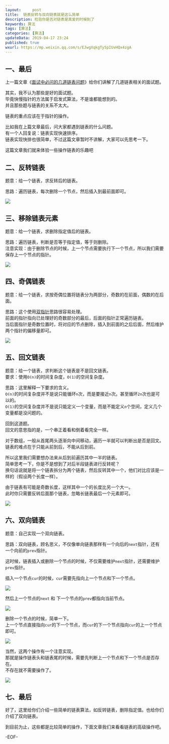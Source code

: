 ```yaml
---   
layout:     post  
title:  链表反转与双向链表就是这么简单    
description: 检验你是否对链表是真爱的时候到了  
keywords: 算法  
tags: [算法]    
categories: [算法]  
updateData: 2019-04-17 23:24   
published: true 
wxurl: https://mp.weixin.qq.com/s/EJwgXqkgTy5pIUvHQx4zgA  
---  
```



## 一、最后  


上一篇文章《[面试中必问的几道链表问题](https://mp.weixin.qq.com/s/2tT4j-ePNeoktqkVNvAqJQ)》给你们讲解了几道链表相关的面试题。  


其实，我不认为那些是好的面试题。  
毕竟快慢指针的方法属于启发式算法，不是谁都能想到的。  
并且那些题与链表的关系不太大。  


链表的重点应该在于指针的操作。  


比如我在上篇文章最后，问大家都遇到链表的什么问题。  
有一个人回复说：链表实现快速排序。  
链表实现快排也很简单，不过这篇文章暂时不讲解，大家可以先思考一下。  


这篇文章我们就来体验一些操作链表的乐趣吧


## 二、反转链表  


题意：给一个链表，求反转后的链表。  


思路：遍历链表，每次删除一个节点，然后插入到最前面即可。  


![](/images/2019/04/16/some-link-problem-001.png)  


## 三、移除链表元素  


题意：给一个链表，求删除指定值后的链表。  


思路：遍历链表，判断是否等于指定值，等于则删除。  
注意实现：由于删除节点的时候，上一个节点需要执行下一个节点，所以我们需要保存上一个节点的指针。  


![](/images/2019/04/16/some-link-problem-002.png)  


## 四、奇偶链表  


题意：给一个链表，求按奇偶位置将链表分为两部分，奇数的在前面，偶数的在后面。  


思路：这个使用[双指针](https://mp.weixin.qq.com/s/w6HdSIOEHJRnTCQp1wkZDQ)思路很容易处理。  
前面的指针指向已处理好的奇数部分的最后，后面的指针正常遍历链表。  
当后面指针是奇数位置时，将对应的节点删除，插入到前面的之后后面，然后维护两个指针的偏移量即可。  


![](/images/2019/04/16/some-link-problem-003.png)  


## 五、回文链表  


题意：给一个链表，求判断这个链表是不是回文链表。  
要求：使用`O(n)`的时间复杂度，`O(1)`的空间复杂度。  


思路：这里解释一下要求的含义。  
`O(n)`的时间复杂度并不是说只能循环`n`次，而是要接近`n`次。甚至循环`2n`次也是可以的。  
`O(1)`的空间复杂度并不是说只能定义一个变量，而是不能定义`n`个空间，定义几个变量都是没问题的。  


回到这道题。  
回文的意思指的是，一个串正着看和倒着看完全一样。  


对于数组，一般从首尾两头逐渐向中间移动，遍历一半就可以判断出是否是回文。  
链表的难点在于只能从前到后，不能从后到前。  


所以这里我们需要想办法来从后到前遍历其中一半的链表。  
简单思考一下，你是不是想到了对后半段链表进行反转呢？  
换句话说就是将一个链表拆分为两个链表，然后反转其中一个，他们对比应该是一样的（假设两个长度一样）。  


由于链表有可能是奇数长度，这样其中一个的长度比另一个大一。  
此时你只需要反转后面那个链表，忽略长链表最后一个元素即可。  


![](/images/2019/04/16/some-link-problem-004.png)


## 六、双向链表  


题意：自己实现一个双向链表。  


思路：双向链表，顾名思义，不仅像单向链表那样有一个向后的`next`指针，还有一个向前的`prev`指针。  


这时候，链表插入或删除一个节点的时候，不仅需要维护`next`指针，还需要维护`prev`指针。  


插入一个节点`cur`的时候，`cur`需要先指向上一个节点和下一个节点。  


![](/images/2019/04/16/some-link-problem-005.png)  


然后上一个节点的`next` 和 下一个节点的`prev`都指向当前节点。  


![](/images/2019/04/16/some-link-problem-006.png)  


删除一个节点的时候，简单一下。  
上一个节点直接指向`cur`的下一个节点，而`cur`的下一个节点指向`cur`的上一个节点即可。  


![](/images/2019/04/16/some-link-problem-007.png)  


当然，这两个操作有一个注意实现。  
那就是操作链表头和链表尾的时候，需要先判断上一个节点和下一个节点是否存在。  
不存在就不需要操作了。  


![](/images/2019/04/16/some-link-problem-008.png)  


## 七、最后  


好了，这里给你们介绍一些简单的链表算法，如反转链表，删除指定值。也给你们介绍了双向链表。  


到目前为止，这些都是比较简单的操作，下面文章我们来看看链表的高级操作吧。  


-EOF-  


